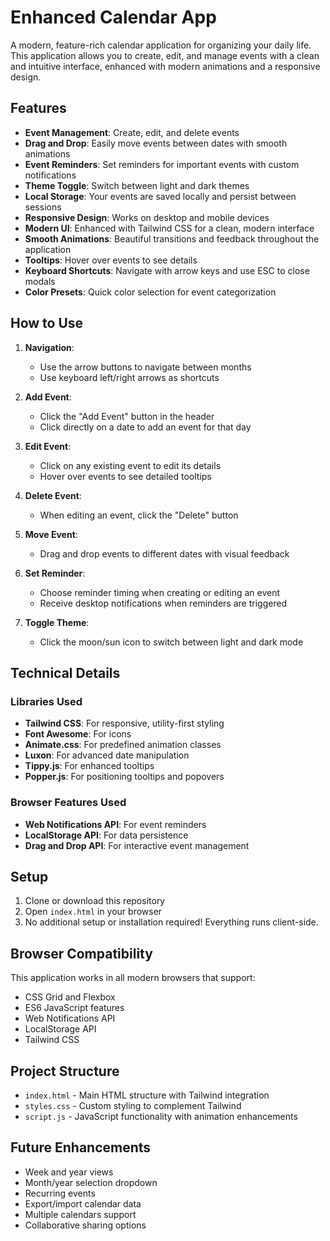 # Enhanced Calendar App

A modern, feature-rich calendar application for organizing your daily life. This application allows you to create, edit, and manage events with a clean and intuitive interface, enhanced with modern animations and a responsive design.

## Features

- **Event Management**: Create, edit, and delete events
- **Drag and Drop**: Easily move events between dates with smooth animations
- **Event Reminders**: Set reminders for important events with custom notifications
- **Theme Toggle**: Switch between light and dark themes
- **Local Storage**: Your events are saved locally and persist between sessions
- **Responsive Design**: Works on desktop and mobile devices
- **Modern UI**: Enhanced with Tailwind CSS for a clean, modern interface
- **Smooth Animations**: Beautiful transitions and feedback throughout the application
- **Tooltips**: Hover over events to see details
- **Keyboard Shortcuts**: Navigate with arrow keys and use ESC to close modals
- **Color Presets**: Quick color selection for event categorization

## How to Use

1. **Navigation**: 
   - Use the arrow buttons to navigate between months
   - Use keyboard left/right arrows as shortcuts

2. **Add Event**: 
   - Click the "Add Event" button in the header
   - Click directly on a date to add an event for that day

3. **Edit Event**: 
   - Click on any existing event to edit its details
   - Hover over events to see detailed tooltips

4. **Delete Event**: 
   - When editing an event, click the "Delete" button

5. **Move Event**: 
   - Drag and drop events to different dates with visual feedback

6. **Set Reminder**: 
   - Choose reminder timing when creating or editing an event
   - Receive desktop notifications when reminders are triggered

7. **Toggle Theme**: 
   - Click the moon/sun icon to switch between light and dark mode

## Technical Details

### Libraries Used

- **Tailwind CSS**: For responsive, utility-first styling
- **Font Awesome**: For icons
- **Animate.css**: For predefined animation classes
- **Luxon**: For advanced date manipulation
- **Tippy.js**: For enhanced tooltips
- **Popper.js**: For positioning tooltips and popovers

### Browser Features Used

- **Web Notifications API**: For event reminders
- **LocalStorage API**: For data persistence
- **Drag and Drop API**: For interactive event management

## Setup

1. Clone or download this repository
2. Open `index.html` in your browser
3. No additional setup or installation required! Everything runs client-side.

## Browser Compatibility

This application works in all modern browsers that support:
- CSS Grid and Flexbox
- ES6 JavaScript features
- Web Notifications API
- LocalStorage API
- Tailwind CSS

## Project Structure

- `index.html` - Main HTML structure with Tailwind integration
- `styles.css` - Custom styling to complement Tailwind
- `script.js` - JavaScript functionality with animation enhancements

## Future Enhancements

- Week and year views
- Month/year selection dropdown
- Recurring events
- Export/import calendar data
- Multiple calendars support
- Collaborative sharing options 